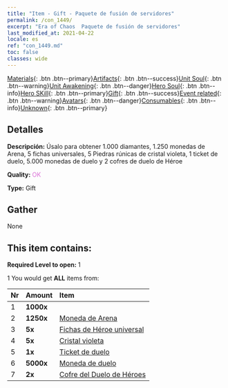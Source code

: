 ```yaml
---
title: "Item - Gift - Paquete de fusión de servidores"
permalink: /con_1449/
excerpt: "Era of Chaos  Paquete de fusión de servidores"
last_modified_at: 2021-04-22
locale: es
ref: "con_1449.md"
toc: false
classes: wide
---
```

 [Materials](/ItemsES/){: .btn .btn--primary}[Artifacts](/ItemsES/Artifacts/){: .btn .btn--success}[Unit Soul](/ItemsES/UnitSoul/){: .btn .btn--warning}[Unit Awakening](/ItemsES/UnitAwakening/){: .btn .btn--danger}[Hero Soul](/ItemsES/HeroSoul/){: .btn .btn--info}[Hero SKill](/ItemsES/HeroSkill/){: .btn .btn--primary}[Gift](/ItemsES/Gift/){: .btn .btn--success}[Event related](/ItemsES/Events/){: .btn .btn--warning}[Avatars](/ItemsES/Avatars/){: .btn .btn--danger}[Consumables](/ItemsES/Consumables/){: .btn .btn--info}[Unknown](/ItemsES/Unknown/){: .btn .btn--primary}

## Detalles
 **Descripción:** Úsalo para obtener 1.000 diamantes, 1.250 monedas de Arena, 5 fichas universales, 5 Piedras rúnicas de cristal violeta, 1 ticket de duelo, 5.000 monedas de duelo y 2 cofres de duelo de Héroe

 **Quality:** <span style="color: #DA70D6">OK</span>

 **Type:** Gift

## Gather

  None

## This item contains:

 **Required Level to open:** 1

 1 You would get **ALL** items  from:

  | Nr | Amount |     Item    |
  |:---|:-------|:------------|
  | 1 |  **1000x** | <i class="fas fa-gem"/> |  | 
  | 2 |  **1250x** | [Moneda de Arena](/ItemsES/con_903/) |  | 
  | 3 |  **5x** | [Fichas de Héroe universal](/ItemsES/her_358/) |  | 
  | 4 |  **5x** | [Cristal violeta](/ItemsES/con_720/) |  | 
  | 5 |  **1x** | [Ticket de duelo](/ItemsES/con_784/) |  | 
  | 6 |  **5000x** | [Moneda de duelo](/ItemsES/con_907/) |  | 
  | 7 |  **2x** | [Cofre del Duelo de Héroes](/ItemsES/con_1008/) |  | 
